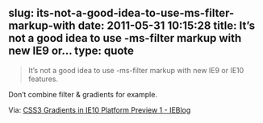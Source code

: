 slug: its-not-a-good-idea-to-use-ms-filter-markup-with
date: 2011-05-31 10:15:28
title: It’s not a good idea to use -ms-filter markup with new IE9 or...
type: quote
---

> It’s not a good idea to use -ms-filter markup with new IE9 or IE10 features.

Don’t combine filter & gradients for example.

 Via: [CSS3 Gradients in IE10 Platform Preview 1 - IEBlog](http://blogs.msdn.com/b/ie/archive/2011/05/04/css3-gradients-in-ie10-platform-preview-1.aspx#10163187)
